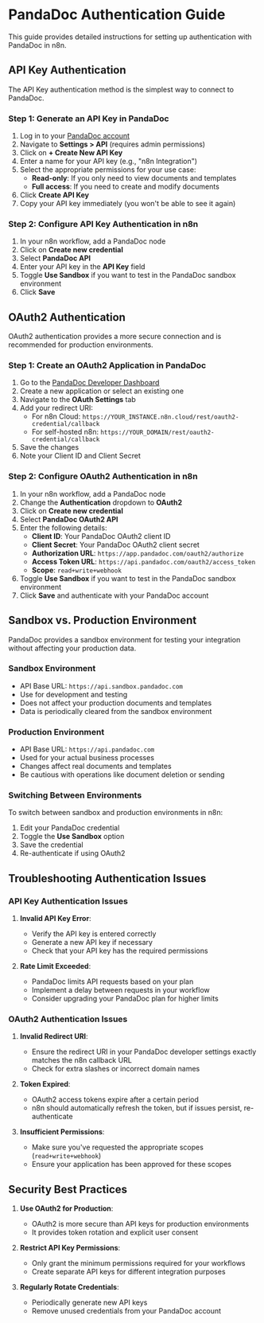 # PandaDoc Authentication Guide

This guide provides detailed instructions for setting up authentication with PandaDoc in n8n.

## API Key Authentication

The API Key authentication method is the simplest way to connect to PandaDoc.

### Step 1: Generate an API Key in PandaDoc

1. Log in to your [PandaDoc account](https://app.pandadoc.com/)
2. Navigate to **Settings > API** (requires admin permissions)
3. Click on **+ Create New API Key**
4. Enter a name for your API key (e.g., "n8n Integration")
5. Select the appropriate permissions for your use case:
   - **Read-only**: If you only need to view documents and templates
   - **Full access**: If you need to create and modify documents
6. Click **Create API Key**
7. Copy your API key immediately (you won't be able to see it again)

### Step 2: Configure API Key Authentication in n8n

1. In your n8n workflow, add a PandaDoc node
2. Click on **Create new credential**
3. Select **PandaDoc API**
4. Enter your API key in the **API Key** field
5. Toggle **Use Sandbox** if you want to test in the PandaDoc sandbox environment
6. Click **Save**

## OAuth2 Authentication

OAuth2 authentication provides a more secure connection and is recommended for production environments.

### Step 1: Create an OAuth2 Application in PandaDoc

1. Go to the [PandaDoc Developer Dashboard](https://developers.pandadoc.com/)
2. Create a new application or select an existing one
3. Navigate to the **OAuth Settings** tab
4. Add your redirect URI:
   - For n8n Cloud: `https://YOUR_INSTANCE.n8n.cloud/rest/oauth2-credential/callback`
   - For self-hosted n8n: `https://YOUR_DOMAIN/rest/oauth2-credential/callback`
5. Save the changes
6. Note your Client ID and Client Secret

### Step 2: Configure OAuth2 Authentication in n8n

1. In your n8n workflow, add a PandaDoc node
2. Change the **Authentication** dropdown to **OAuth2**
3. Click on **Create new credential**
4. Select **PandaDoc OAuth2 API**
5. Enter the following details:
   - **Client ID**: Your PandaDoc OAuth2 client ID
   - **Client Secret**: Your PandaDoc OAuth2 client secret
   - **Authorization URL**: `https://app.pandadoc.com/oauth2/authorize`
   - **Access Token URL**: `https://api.pandadoc.com/oauth2/access_token`
   - **Scope**: `read+write+webhook`
6. Toggle **Use Sandbox** if you want to test in the PandaDoc sandbox environment
7. Click **Save** and authenticate with your PandaDoc account

## Sandbox vs. Production Environment

PandaDoc provides a sandbox environment for testing your integration without affecting your production data.

### Sandbox Environment

- API Base URL: `https://api.sandbox.pandadoc.com`
- Use for development and testing
- Does not affect your production documents and templates
- Data is periodically cleared from the sandbox environment

### Production Environment

- API Base URL: `https://api.pandadoc.com`
- Used for your actual business processes
- Changes affect real documents and templates
- Be cautious with operations like document deletion or sending

### Switching Between Environments

To switch between sandbox and production environments in n8n:

1. Edit your PandaDoc credential
2. Toggle the **Use Sandbox** option
3. Save the credential
4. Re-authenticate if using OAuth2

## Troubleshooting Authentication Issues

### API Key Authentication Issues

1. **Invalid API Key Error**: 
   - Verify the API key is entered correctly
   - Generate a new API key if necessary
   - Check that your API key has the required permissions

2. **Rate Limit Exceeded**:
   - PandaDoc limits API requests based on your plan
   - Implement a delay between requests in your workflow
   - Consider upgrading your PandaDoc plan for higher limits

### OAuth2 Authentication Issues

1. **Invalid Redirect URI**:
   - Ensure the redirect URI in your PandaDoc developer settings exactly matches the n8n callback URL
   - Check for extra slashes or incorrect domain names

2. **Token Expired**:
   - OAuth2 access tokens expire after a certain period
   - n8n should automatically refresh the token, but if issues persist, re-authenticate

3. **Insufficient Permissions**:
   - Make sure you've requested the appropriate scopes (`read+write+webhook`)
   - Ensure your application has been approved for these scopes

## Security Best Practices

1. **Use OAuth2 for Production**:
   - OAuth2 is more secure than API keys for production environments
   - It provides token rotation and explicit user consent

2. **Restrict API Key Permissions**:
   - Only grant the minimum permissions required for your workflows
   - Create separate API keys for different integration purposes

3. **Regularly Rotate Credentials**:
   - Periodically generate new API keys
   - Remove unused credentials from your PandaDoc account
